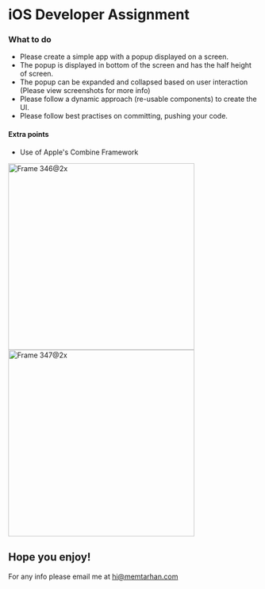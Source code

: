 # iOS Developer Assignment

### What to do
* Please create a simple app with a popup displayed on a screen.
* The popup is displayed in bottom of the screen and has the half height of screen. 
* The popup can be expanded and collapsed based on user interaction (Please view screenshots for more info) 
* Please follow a dynamic approach (re-usable components) to create the UI.
* Please follow best practises on committing, pushing your code. 

#### Extra points
* Use of Apple's Combine Framework

<img width="375" alt="Frame 346@2x" src="https://user-images.githubusercontent.com/32220126/223865707-1965a828-2dac-48a9-86d0-2ce6ab631afc.png">
<img width="375" alt="Frame 347@2x" src="https://user-images.githubusercontent.com/32220126/223865733-01010a40-6578-4f7c-8c3d-847a1f303bfb.png">


## Hope you enjoy!
For any info please email me at hi@memtarhan.com

